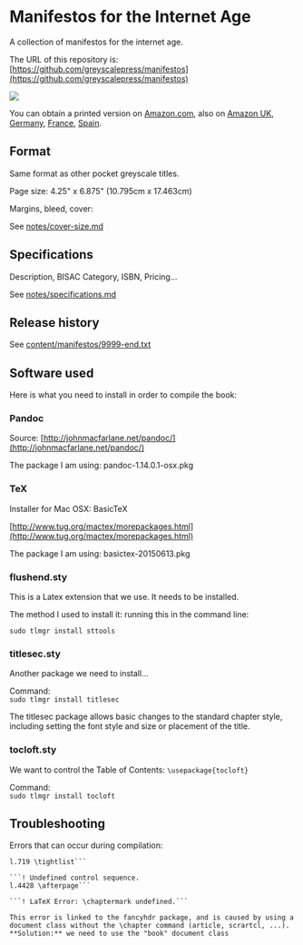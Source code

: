 # Manifestos for the Internet Age

A collection of manifestos for the internet age.

The URL of this repository is: [https://github.com/greyscalepress/manifestos](https://github.com/greyscalepress/manifestos)

![](images/manifestos-amazon-page.png)

You can obtain a printed version on [Amazon.com](http://www.amazon.com/Manifestos-Internet-Age-Various/dp/2940561044/), also on [Amazon UK](http://www.amazon.co.uk/Manifestos-Internet-Age-Various/dp/2940561044/), [Germany](http://www.amazon.de/Manifestos-Internet-Age-Various/dp/2940561044/), [France](http://www.amazon.fr/Manifestos-Internet-Age-Various/dp/2940561044/), [Spain](http://www.amazon.es/Manifestos-Internet-Age-Various/dp/2940561044/).

## Format

Same format as other pocket greyscale titles.

Page size: 4.25" x 6.875" (10.795cm x 17.463cm)

Margins, bleed, cover:

See [notes/cover-size.md](notes/cover-size.md)

## Specifications

Description, BISAC Category, ISBN, Pricing...

See [notes/specifications.md](notes/specifications.md)

## Release history

See [content/manifestos/9999-end.txt](content/manifestos/9999-end.txt) 


## Software used

Here is what you need to install in order to compile the book:

### Pandoc

Source: [http://johnmacfarlane.net/pandoc/](http://johnmacfarlane.net/pandoc/)

The package I am using: pandoc-1.14.0.1-osx.pkg

### TeX

Installer for Mac OSX: BasicTeX

[http://www.tug.org/mactex/morepackages.html](http://www.tug.org/mactex/morepackages.html)

The package I am using: basictex-20150613.pkg

### flushend.sty

This is a Latex extension that we use. It needs to be installed.

The method I used to install it: running this in the command line:

```sudo tlmgr install sttools```

### titlesec.sty

Another package we need to install...

Command:    
```sudo tlmgr install titlesec```

The titlesec package allows basic changes to the standard chapter style, including setting the font style and size or placement of the title.

### tocloft.sty

We want to control the Table of Contents: ```\usepackage{tocloft}```

Command:   
```sudo tlmgr install tocloft```


## Troubleshooting

Errors that can occur during compilation:

```! Undefined control sequence.
l.719 \tightlist```

```! Undefined control sequence.
l.4428 \afterpage```

```! LaTeX Error: \chaptermark undefined.```

This error is linked to the fancyhdr package, and is caused by using a document class without the \chapter command (article, scrartcl, ...).    
**Solution:** we need to use the "book" document class

